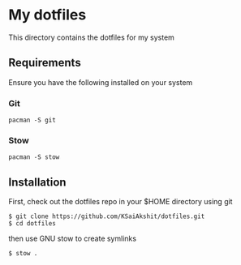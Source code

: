 # My dotfiles

This directory contains the dotfiles for my system

## Requirements

Ensure you have the following installed on your system

### Git

```
pacman -S git
```

### Stow

```
pacman -S stow
```

## Installation

First, check out the dotfiles repo in your $HOME directory using git

```
$ git clone https://github.com/KSaiAkshit/dotfiles.git
$ cd dotfiles
```

then use GNU stow to create symlinks

```
$ stow .
```
